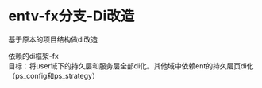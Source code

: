 # entv-fx分支-Di改造

基于原本的项目结构做di改造  

依赖的di框架-fx  
目标：将user域下的持久层和服务层全部di化。其他域中依赖ent的持久层页di化（ps_config和ps_strategy）